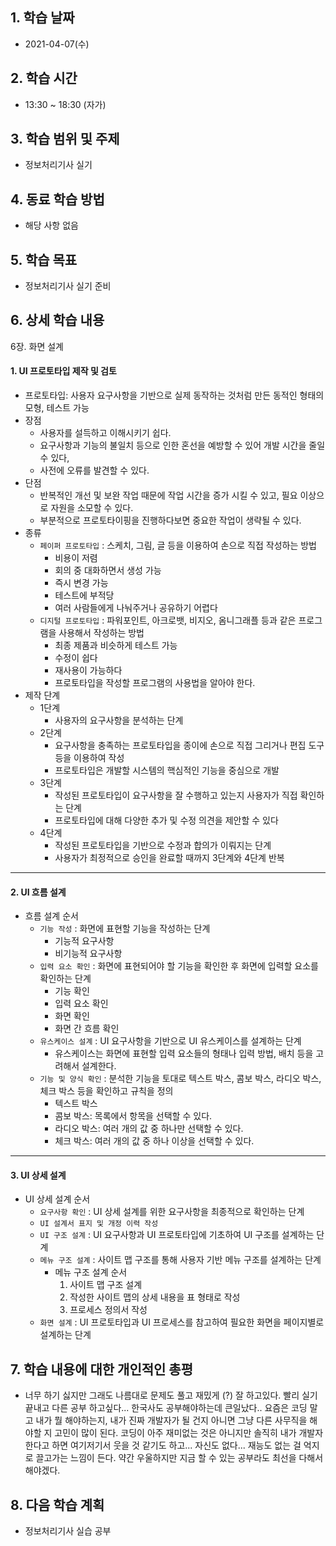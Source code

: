 ## 1. 학습 날짜

* 2021-04-07(수)



## 2. 학습 시간

* 13:30 ~ 18:30 (자가)



## 3. 학습 범위 및 주제

* 정보처리기사 실기



## 4. 동료 학습 방법

* 해당 사항 없음



## 5. 학습 목표

* 정보처리기사 실기  준비



## 6. 상세 학습 내용

6장. 화면 설계

#### 1. UI 프로토타입 제작 및 검토

* 프로토타입: 사용자 요구사항을 기반으로 실제 동작하는 것처럼 만든 동적인 형태의 모형, 테스트 가능
* 장점
  * 사용자를 설득하고 이해시키기 쉽다.
  * 요구사항과 기능의 불일치 등으로 인한 혼선을 예방할 수 있어 개발 시간을 줄일 수 있다,
  * 사전에 오류를 발견할 수 있다.
* 단점
  * 반복적인 개선 및 보완 작업 때문에 작업 시간을 증가 시킬 수 있고, 필요 이상으로 자원을 소모할 수 있다.
  * 부분적으로 프로토타이핑을 진행하다보면 중요한 작업이 생략될 수 있다.
* 종류
  * `페이퍼 프로토타입` : 스케치, 그림, 글 등을 이용하여 손으로 직접 작성하는 방법
    * 비용이 저렴
    * 회의 중 대화하면서 생성 가능
    * 즉시 변경 가능
    * 테스트에 부적당
    * 여러 사람들에게 나눠주거나 공유하기 어렵다
  * `디지털 프로토타입` : 파워포인트, 아크로뱃, 비지오, 옴니그래플 등과 같은 프로그램을 사용해서 작성하는 방법
    * 최종 제품과 비슷하게 테스트 가능
    * 수정이 쉽다
    * 재사용이 가능하다
    * 프로토타입을 작성할 프로그램의 사용법을 알아야 한다.
* 제작 단계
  * 1단계
    * 사용자의 요구사항을 분석하는 단계
  * 2단계
    * 요구사항을 충족하는 프로토타입을 종이에 손으로 직접 그리거나 편집 도구 등을 이용하여 작성
    * 프로토타입은 개발할 시스템의 핵심적인 기능을 중심으로 개발
  * 3단계
    * 작성된 프로토타입이 요구사항을 잘 수행하고 있는지 사용자가 직접 확인하는 단계
    * 프로토타입에 대해 다양한 추가 및 수정 의견을 제안할 수 있다
  * 4단계
    * 작성된 프로토타입을 기반으로 수정과 합의가 이뤄지는 단계
    * 사용자가 최정적으로 승인을 완료할 때까지 3단계와 4단계 반복



<hr>

#### 2. UI 흐름 설계

* 흐름 설계 순서
  * `기능 작성` : 화면에 표현할 기능을 작성하는 단계
    * 기능적 요구사항
    * 비기능적 요구사항
  * `입력 요소 확인` : 화면에 표현되어야 할 기능을 확인한 후 화면에 입력할 요소를 확인하는 단계
    * 기능 확인
    * 입력 요소 확인
    * 화면 확인
    * 화면 간 흐름 확인
  * `유스케이스 설계` : UI 요구사항을 기반으로 UI 유스케이스를 설계하는 단계
    * 유스케이스는 화면에 표현할 입력 요소들의 형태나 입력 방법, 배치 등을 고려해서 설계한다.
  * `기능 및 양식 확인` : 분석한 기능을 토대로 텍스트 박스, 콤보 박스, 라디오 박스, 체크 박스 등을 확인하고 규칙을 정의
    * 텍스트 박스
    * 콤보 박스: 목록에서 항목을 선택할 수 있다.
    * 라디오 박스: 여러 개의 값 중 하나만 선택할 수 있다.
    * 체크 박스: 여러 개의 값 중 하나 이상을 선택할 수 있다.



<hr>

#### 3. UI 상세 설계

* UI 상세 설계 순서
  * `요구사항 확인` : UI 상세 설계를 위한 요구사항을 최종적으로 확인하는 단계
  * `UI 설계서 표지 및 개정 이력 작성` 
  * `UI 구조 설계` : UI 요구사항과 UI 프로토타입에 기초하여 UI 구조를 설계하는 단계
  * `메뉴 구조 설계` : 사이트 맵 구조를 통해 사용자 기반 메뉴 구조를 설계하는 단계
    * 메뉴 구조 설계 순서
      1. 사이트 맵 구조 설계
      2. 작성한 사이트 맵의 상세 내용을 표 형태로 작성
      3. 프로세스 정의서 작성
  * `화면 설계` : UI 프로토타입과 UI 프로세스를 참고하여 필요한 화면을 페이지별로 설계하는 단계





## 7. 학습 내용에 대한 개인적인 총평

* 너무 하기 싫지만 그래도 나름대로 문제도 풀고 재밌게 (?) 잘 하고있다. 빨리 실기 끝내고 다른 공부 하고싶다... 한국사도 공부해야하는데 큰일났다.. 요즘은 코딩 말고 내가 뭘 해야하는지, 내가 진짜 개발자가 될 건지 아니면 그냥 다른 사무직을 해야할 지 고민이 많이 된다. 코딩이 아주 재미없는 것은 아니지만 솔직히 내가 개발자한다고 하면 여기저기서 웃을 것 같기도 하고... 자신도 없다... 재능도 없는 걸 억지로 끌고가는 느낌이 든다. 약간 우울하지만 지금 할 수 있는 공부라도 최선을 다해서 해야겠다.



## 8. 다음 학습 계획

* 정보처리기사 실습 공부


